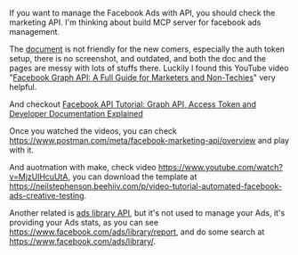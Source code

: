 If you want to manage the Facebook Ads with API, you should check the marketing API. I'm thinking about build MCP server for facebook ads management.

The [document](https://developers.facebook.com/docs/marketing-api/) is not friendly for the new comers, especially the auth token setup, there is no screenshot, and outdated, and both the doc and the pages are messy with lots of stuffs there. Luckily I found this YouTube video "[Facebook Graph API: A Full Guide for Marketers and Non-Techies](https://www.youtube.com/watch?v=IFM3Otvb7So)" very helpful. 

And checkout [Facebook API Tutorial: Graph API, Access Token and Developer Documentation Explained](https://www.youtube.com/watch?v=to4uTxSNo6Q)

Once you watched the videos, you can check https://www.postman.com/meta/facebook-marketing-api/overview and play with it.

And auotmation with make, check video https://www.youtube.com/watch?v=MjzUlHcuUtA,  you can download the template at https://neilstephenson.beehiiv.com/p/video-tutorial-automated-facebook-ads-creative-testing.

Another related is [ads library API](https://www.facebook.com/ads/library/api/), but it's not used to manage your Ads, it's providing your Ads stats, as you can see https://www.facebook.com/ads/library/report, and do some search at https://www.facebook.com/ads/library/.